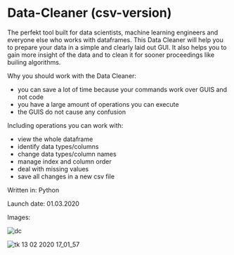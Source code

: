 # Data-Cleaner (csv-version)

The perfekt tool built for data scientists, machine learning engineers and everyone else who works with dataframes. 
This Data Cleaner will help you to prepare your data in a simple and clearly laid out GUI. 
It also helps you to gain more insight of the data and to clean it for sooner proceedings like builing algorithms.

Why you should work with the Data Cleaner:

- you can save a lot of time because your commands work over GUIS and not code 
- you have a large amount of operations you can execute  
- the GUIS do not cause any confusion
                                                        

Including operations you can work with:

- view the whole dataframe
- identify data types/columns
- change data types/column names
- manage index and column order
- deal with missing values 
- save all changes in a new csv file 


Written in:
 Python 
 
Launch date:
  01.03.2020

Images:

![dc](https://user-images.githubusercontent.com/58912495/74455825-35989e00-4e86-11ea-92ce-ead352254953.png)

![tk 13 02 2020 17_01_57](https://user-images.githubusercontent.com/58912495/74455965-6e387780-4e86-11ea-8134-db2806a83932.png)

